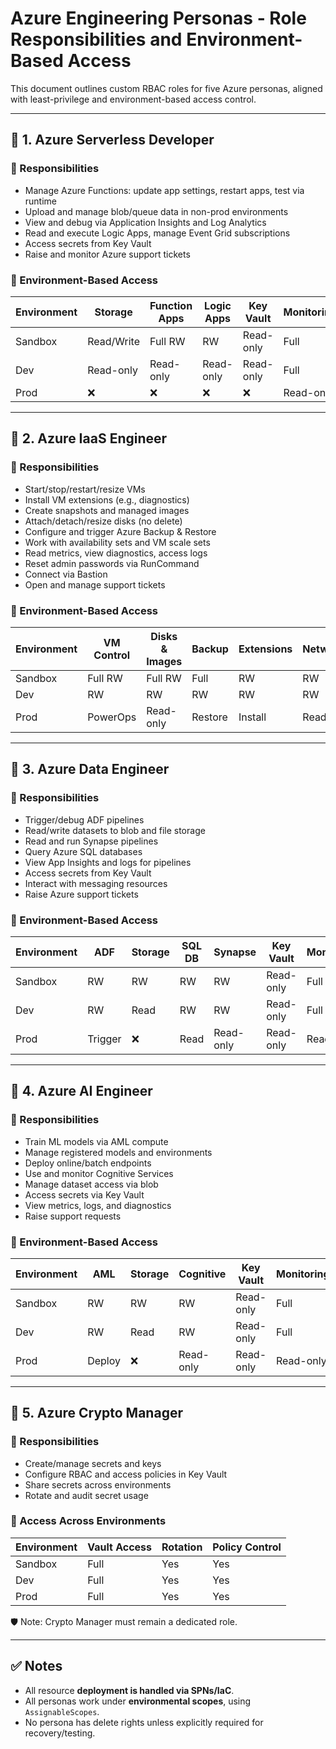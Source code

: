 
# Azure Engineering Personas - Role Responsibilities and Environment-Based Access

This document outlines custom RBAC roles for five Azure personas, aligned with least-privilege and environment-based access control.

---

## 👤 1. Azure Serverless Developer

### 🔧 Responsibilities
- Manage Azure Functions: update app settings, restart apps, test via runtime
- Upload and manage blob/queue data in non-prod environments
- View and debug via Application Insights and Log Analytics
- Read and execute Logic Apps, manage Event Grid subscriptions
- Access secrets from Key Vault
- Raise and monitor Azure support tickets

### 🔐 Environment-Based Access

| Environment | Storage | Function Apps | Logic Apps | Key Vault | Monitoring | Messaging | Support |
|-------------|---------|----------------|------------|------------|------------|-----------|---------|
| Sandbox     | Read/Write | Full RW       | RW         | Read-only | Full       | Full      | Full    |
| Dev         | Read-only  | Read-only     | Read-only  | Read-only | Full       | Full      | Full    |
| Prod        | ❌         | ❌            | ❌         | ❌        | Read-only | ❌        | Read    |

---

## 👤 2. Azure IaaS Engineer

### 🔧 Responsibilities
- Start/stop/restart/resize VMs
- Install VM extensions (e.g., diagnostics)
- Create snapshots and managed images
- Attach/detach/resize disks (no delete)
- Configure and trigger Azure Backup & Restore
- Work with availability sets and VM scale sets
- Read metrics, view diagnostics, access logs
- Reset admin passwords via RunCommand
- Connect via Bastion
- Open and manage support tickets

### 🔐 Environment-Based Access

| Environment | VM Control | Disks & Images | Backup | Extensions | Networking | Monitoring | Bastion | Support |
|-------------|------------|----------------|--------|------------|------------|------------|---------|---------|
| Sandbox     | Full RW    | Full RW        | Full   | RW         | RW         | Full       | Read    | Full    |
| Dev         | RW         | RW             | RW     | RW         | RW         | Full       | Read    | Full    |
| Prod        | PowerOps   | Read-only      | Restore| Install    | Read-only  | Read-only  | Read    | Full    |

---

## 👤 3. Azure Data Engineer

### 🔧 Responsibilities
- Trigger/debug ADF pipelines
- Read/write datasets to blob and file storage
- Read and run Synapse pipelines
- Query Azure SQL databases
- View App Insights and logs for pipelines
- Access secrets from Key Vault
- Interact with messaging resources
- Raise Azure support tickets

### 🔐 Environment-Based Access

| Environment | ADF | Storage | SQL DB | Synapse | Key Vault | Monitoring | Messaging | Support |
|-------------|-----|---------|--------|---------|------------|------------|-----------|---------|
| Sandbox     | RW  | RW      | RW     | RW      | Read-only | Full       | Read      | Full    |
| Dev         | RW  | Read    | RW     | RW      | Read-only | Full       | Read      | Full    |
| Prod        | Trigger | ❌  | Read   | Read-only | Read-only | Read-only | ❌       | Full    |

---

## 👤 4. Azure AI Engineer

### 🔧 Responsibilities
- Train ML models via AML compute
- Manage registered models and environments
- Deploy online/batch endpoints
- Use and monitor Cognitive Services
- Manage dataset access via blob
- Access secrets via Key Vault
- View metrics, logs, and diagnostics
- Raise support requests

### 🔐 Environment-Based Access

| Environment | AML | Storage | Cognitive | Key Vault | Monitoring | Support |
|-------------|-----|---------|-----------|-----------|------------|---------|
| Sandbox     | RW  | RW      | RW        | Read-only | Full       | Full    |
| Dev         | RW  | Read    | RW        | Read-only | Full       | Full    |
| Prod        | Deploy | ❌   | Read-only | Read-only | Read-only  | Full    |

---

## 👤 5. Azure Crypto Manager

### 🔧 Responsibilities
- Create/manage secrets and keys
- Configure RBAC and access policies in Key Vault
- Share secrets across environments
- Rotate and audit secret usage

### 🔐 Access Across Environments

| Environment | Vault Access | Rotation | Policy Control |
|-------------|--------------|----------|----------------|
| Sandbox     | Full         | Yes      | Yes            |
| Dev         | Full         | Yes      | Yes            |
| Prod        | Full         | Yes      | Yes            |

🛡️ Note: Crypto Manager must remain a dedicated role.

---

## ✅ Notes
- All resource **deployment is handled via SPNs/IaC**.
- All personas work under **environmental scopes**, using `AssignableScopes`.
- No persona has delete rights unless explicitly required for recovery/testing.
